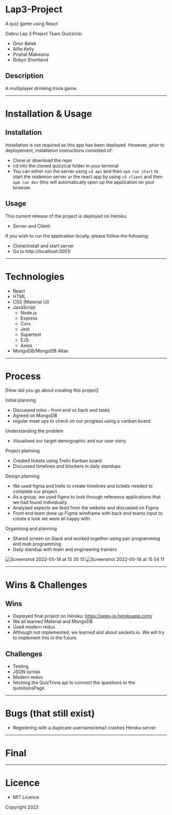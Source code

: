 # Lap3-Project
A quiz game using React

Gebru Lap 3 Project Team Quizzicle:
- Onur Belek
- Alfie Kelly
- Prishal Makwana
- Robyn Shortland



## Description 

A multiplayer drinking trivia game. 


---

# Installation & Usage

## Installation

Installation is not required as this app has been deployed. However, prior to deployement, installation instructions consisted of:

- Clone or download the repo
- cd into the cloned quizzical folder in your terminal 
- You can either run the server using `cd api` and then `npm run start` to start the nodemon server or the react app by using `cd client` and then `npm run dev` (this will automatically open up the application on your browser.  

## Usage

This current release of the project is deployed on Heroku. 
  - Server and Client: 

If you wish to run the application locally, please follow the following: 
- Clone/install and start server
- Go to http://localhost:3001/
---

# Technologies 
- React
- HTML
- CSS (Material UI) 
- JavaScript 
  - Node.js
  - Express
  - Cors
  - Jest 
  - Supertest
  - EJS
  - Axios
- MongoDB/MongoDB Atlas
---

# Process

[How did you go about creating this project]

Initial planning
- Discussed roles - front end vs back end tasks
- Agreed on MongoDB
- regular meet ups to check on our progress using a canban board.

Understanding the problem 
- Visualised our target demographic and our user story.

Project planning
- Created tickets using Trello Kanban board
- Discussed timelines and blockers in daily standups

Design planning 
- We used figma and trello to create timelines and tickets needed to complete our project.
- As a group, we used figma to look through reference applications that we had found individually. 
- Analysed aspects we liked from the website and discussed on Figma
- Front end team drew up Figma wireframe with back end teams input to create a look we were all happy with. 

Organising and planning 
- Shared screen on Slack and worked together using pair programming and mob programming
- Daily standup with team and engineering trainers


![Screenshot 2022-05-18 at 15 35 13](https://user-images.githubusercontent.com/99223110/169067550-f8bb88f7-4516-4747-997a-8ec424d1ef3d.png)
![Screenshot 2022-05-18 at 15 54 11](https://user-images.githubusercontent.com/99223110/169071855-a8d78f2a-abed-40c7-8bad-e0d067d86c63.png)


---

# Wins & Challenges

## Wins
- Deployed final project on Heroku: https://apex-io.herokuapp.com/
- We all learned Material and MongoDB
- Used modern redux
- Although not implemented, we learned alot about sockets.io. We will try to implement this in the future. 

## Challenges
- Testing
- JSON syntax
- Modern redux
- fetching the QuizTrivia api to connect the questions to the questionsPage.

---

# Bugs (that still exist)
- Registering with a duplicate username/email crashes Heroku server
---
# Final



---

# Licence 

- MIT Licence 

Copyright 2022
